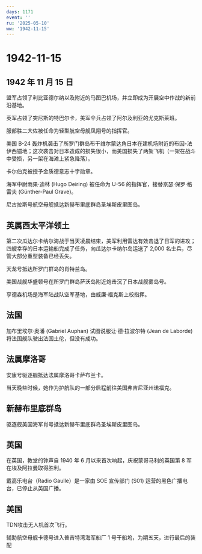 ```yaml
---
days: 1171
event: ''
ru: '2025-05-10'
ww: '1942-11-15'
---
```


# 1942-11-15

## 1942 年 11 月 15 日

盟军占领了利比亚德尔纳以及附近的马图巴机场，并立即成为开展空中作战的新前沿基地。

英军占领了突尼斯的特巴尔卡，美军伞兵占领了阿尔及利亚的尤克斯莱班。

服部胜二大佐被任命为轻型航空母舰凤翔号的指挥官。

美国 B-24
轰炸机袭击了所罗门群岛布干维尔蒙达角日本在建机场附近的布因-法伊西锚地；这次袭击对日本造成的损失很小，而美国损失了两架飞机（一架在战斗中受损，另一架在海滩上紧急降落）。

卡尔伯克被授予金质德意志十字勋章。

海军中尉雨果·迪林 (Hugo Deiring) 被任命为 U-56
的指挥官，接替京瑟·保罗·格雷夫 (Günther-Paul Grave)。

尼古拉斯号航空母舰抵达新赫布里底群岛圣埃斯皮里图岛。

## 英属西太平洋领土

第二次瓜达尔卡纳尔海战于当天凌晨结束，美军利用雷达有效击退了日军的进攻；四艘幸存的日本运输船完成了任务，向瓜达尔卡纳尔岛运送了
2,000 名士兵，尽管大部分重型装备已经丢失。

天龙号抵达所罗门群岛的肖特兰岛。

美国战舰华盛顿号在所罗门群岛萨沃岛附近炮击沉了日本战舰雾岛号。

亨德森机场是海军陆战队空军基地，由威廉·福克斯上校指挥。

## 法国

加布里埃尔·奥潘 (Gabriel Auphan) 试图说服让·德·拉波尔特 (Jean de
Laborde) 将法国舰队驶出法国土伦，但没有成功。

## 法属摩洛哥

安康号驱逐舰抵达法属摩洛哥卡萨布兰卡。

当天晚些时候，她作为护航队的一部分启程前往美国弗吉尼亚州诺福克。

## 新赫布里底群岛

驱逐舰美国海军肖号抵达新赫布里底群岛圣埃斯皮里图岛。

## 英国

在英国，教堂的钟声自 1940 年 6 月以来首次响起，庆祝蒙哥马利的英国第 8
军在埃及阿拉曼取得胜利。

戴高乐电台（Radio Gaulle）是一家由 SOE 宣传部门 (S01)
运营的黑色广播电台，已停止从英国广播。

## 美国

TDN攻击无人机首次飞行。

辅助航空母舰卡德号进入普吉特湾海军船厂 1
号干船坞，为期五天，进行最后的装配